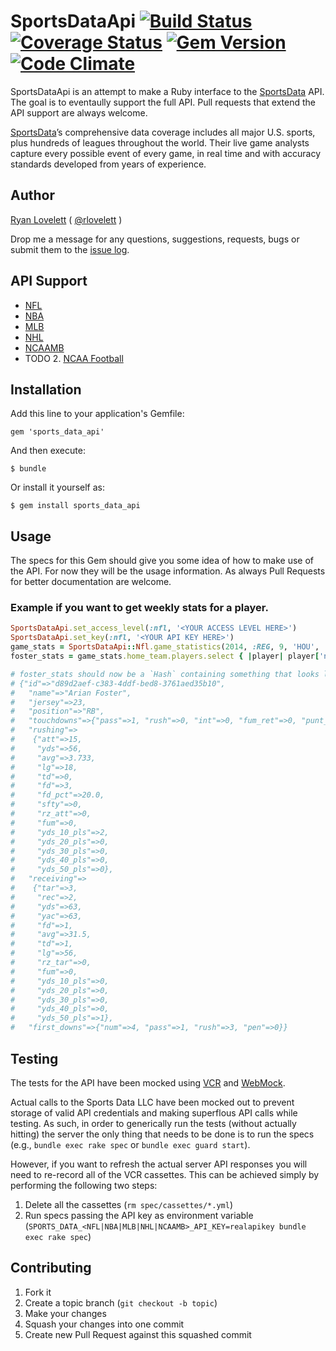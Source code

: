 # SportsDataApi [![Build Status](https://travis-ci.org/RLovelett/sports_data_api.png?branch=master)](https://travis-ci.org/RLovelett/sports_data_api) [![Coverage Status](https://coveralls.io/repos/RLovelett/sports_data_api/badge.png?branch=master)](https://coveralls.io/r/RLovelett/sports_data_api?branch=master) [![Gem Version](https://badge.fury.io/rb/sports_data_api.svg)](http://badge.fury.io/rb/sports_data_api) [![Code Climate](https://codeclimate.com/github/RLovelett/sports_data_api/badges/gpa.svg)](https://codeclimate.com/github/RLovelett/sports_data_api)

SportsDataApi is an attempt to make a Ruby interface to the
[SportsData](http://www.sportsdatallc.com/) API. The goal is to
eventaully support the full API. Pull requests that extend the API
support are always welcome.

[SportsData](http://www.sportsdatallc.com/)’s comprehensive data coverage includes all major U.S. sports,
plus hundreds of leagues throughout the world. Their live game analysts
capture every possible event of every game, in real time and with
accuracy standards developed from years of experience.

## Author

[Ryan Lovelett](http://ryan.lovelett.me/) ( [@rlovelett](http://twitter.com/#!/rlovelett) )

Drop me a message for any questions, suggestions, requests, bugs or
submit them to the [issue
log](https://github.com/rlovelett/sports_data_api/issues).

## API Support

  * [NFL](http://developer.sportsdatallc.com/docs/NFL_API)
  * [NBA](http://developer.sportsdatallc.com/docs/NBA_API)
  * [MLB](http://developer.sportsdatallc.com/docs/MLB_API)
  * [NHL](http://developer.sportsdatallc.com/docs/NHL_API)
  * [NCAAMB](http://developer.sportsdatallc.com/docs/NCAAMB_API)
  * TODO
    2. [NCAA Football](http://developer.sportsdatallc.com/docs/NCAA_Football_API)

## Installation

Add this line to your application's Gemfile:

    gem 'sports_data_api'

And then execute:

    $ bundle

Or install it yourself as:

    $ gem install sports_data_api

## Usage

The specs for this Gem should give you some idea of how to make use of
the API. For now they will be the usage information. As always Pull
Requests for better documentation are welcome.

### Example if you want to get weekly stats for a player.

```ruby
SportsDataApi.set_access_level(:nfl, '<YOUR ACCESS LEVEL HERE>')
SportsDataApi.set_key(:nfl, '<YOUR API KEY HERE>')
game_stats = SportsDataApi::Nfl.game_statistics(2014, :REG, 9, 'HOU', 'PHI')
foster_stats = game_stats.home_team.players.select { |player| player['name'] === 'Arian Foster' }.first

# foster_stats should now be a `Hash` containing something that looks like this:
# {"id"=>"d89d2aef-c383-4ddf-bed8-3761aed35b10",
#   "name"=>"Arian Foster",
#   "jersey"=>23,
#   "position"=>"RB",
#   "touchdowns"=>{"pass"=>1, "rush"=>0, "int"=>0, "fum_ret"=>0, "punt_ret"=>0, "kick_ret"=>0, "fg_ret"=>0, "other"=>0},
#   "rushing"=>
#    {"att"=>15,
#     "yds"=>56,
#     "avg"=>3.733,
#     "lg"=>18,
#     "td"=>0,
#     "fd"=>3,
#     "fd_pct"=>20.0,
#     "sfty"=>0,
#     "rz_att"=>0,
#     "fum"=>0,
#     "yds_10_pls"=>2,
#     "yds_20_pls"=>0,
#     "yds_30_pls"=>0,
#     "yds_40_pls"=>0,
#     "yds_50_pls"=>0},
#   "receiving"=>
#    {"tar"=>3,
#     "rec"=>2,
#     "yds"=>63,
#     "yac"=>63,
#     "fd"=>1,
#     "avg"=>31.5,
#     "td"=>1,
#     "lg"=>56,
#     "rz_tar"=>0,
#     "fum"=>0,
#     "yds_10_pls"=>0,
#     "yds_20_pls"=>0,
#     "yds_30_pls"=>0,
#     "yds_40_pls"=>0,
#     "yds_50_pls"=>1},
#   "first_downs"=>{"num"=>4, "pass"=>1, "rush"=>3, "pen"=>0}}
```

## Testing

The tests for the API have been mocked using [VCR](https://github.com/vcr/vcr) and [WebMock](https://github.com/bblimke/webmock).

Actual calls to the Sports Data LLC have been mocked out to prevent storage of valid API credentials and making
superflous API calls while testing. As such, in order to generically run the tests (without actually hitting)
the server the only thing that needs to be done is to run the specs (e.g., `bundle exec rake spec` or
`bundle exec guard start`).

However, if you want to refresh the actual server API responses you will need to re-record all of the VCR cassettes.
This can be achieved simply by performing the following two steps:

1. Delete all the cassettes (`rm spec/cassettes/*.yml`)
2. Run specs passing the API key as environment variable (`SPORTS_DATA_<NFL|NBA|MLB|NHL|NCAAMB>_API_KEY=realapikey bundle exec rake spec`)

## Contributing

1. Fork it
2. Create a topic branch (`git checkout -b topic`)
3. Make your changes
4. Squash your changes into one commit
5. Create new Pull Request against this squashed commit

